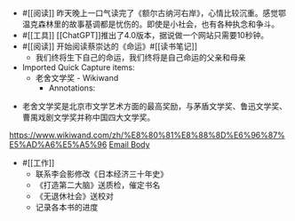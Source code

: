 - #[[阅读]] 昨天晚上一口气读完了《额尔古纳河右岸》，心情比较沉重。感觉鄂温克森林里的故事基调都是忧伤的。即使是小社会，也有各种执念和争斗。
- #[[工具]] [[ChatGPT]]推出了4.0版本，据说做一个网站只需要10秒钟。
- #[[阅读]] 开始阅读蔡崇达的《命运》#[[读书笔记]]
    - 我们终将生下自己的命运，我们终将是自己命运的父亲和母亲
- Imported Quick Capture items:
    - 老舍文学奖 - Wikiwand
        - Annotations:

* 老舍文学奖是北京市文学艺术方面的最高奖励，与茅盾文学奖、鲁迅文学奖、曹禺戏剧文学奖并称中国四大文学奖。



https://www.wikiwand.com/zh/%E8%80%81%E8%88%8D%E6%96%87%E5%AD%A6%E5%A5%96 [Email Body](https://files.todoist.com/5-uVFxM4ODE11BZcrJ80br2B5u9CU2RJqp_MdlprdGL0e7QK_aBzW3X0SvXPn8u9/by/21878347/as/file.html)
- #[[工作]]
    - 联系李会影修改《日本经济三十年史》
    - 《打造第二大脑》送质检，催定书名
    - 《无退休社会》送校对
    - 记录各本书的进度

